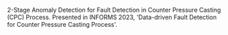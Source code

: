 2-Stage Anomaly Detection for Fault Detection in Counter Pressure Casting (CPC) Process.
Presented in INFORMS 2023, 'Data-driven Fault Detection for Counter Pressure Casting Process'.
